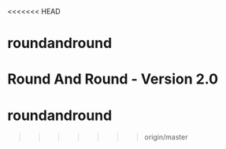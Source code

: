 <<<<<<< HEAD
# roundandround
Round And Round - Version 2.0
=======
# roundandround
>>>>>>> origin/master
